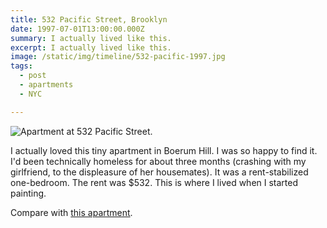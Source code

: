 ```yaml
---
title: 532 Pacific Street, Brooklyn
date: 1997-07-01T13:00:00.000Z
summary: I actually lived like this.
excerpt: I actually lived like this.
image: /static/img/timeline/532-pacific-1997.jpg
tags:
  - post
  - apartments
  - NYC

---
```


![Apartment at 532 Pacific Street.](/static/img/timeline/532-pacific-1997.jpg "Apartment at 532 Pacific Street.")

I actually loved this tiny apartment in Boerum Hill. I was so happy to find it. I'd been technically homeless for about three months (crashing with my girlfriend, to the displeasure of her housemates). It was a rent-stabilized one-bedroom. The rent was $532.  This is where I lived when I started painting.

Compare with [this apartment](/timeline/315-tricou-interior/).